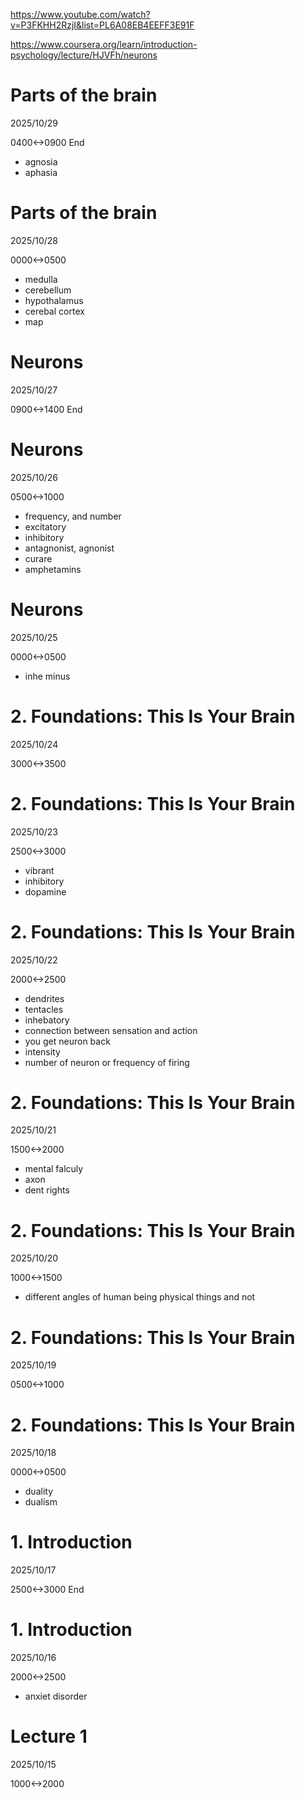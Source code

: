 https://www.youtube.com/watch?v=P3FKHH2RzjI&list=PL6A08EB4EEFF3E91F

https://www.coursera.org/learn/introduction-psychology/lecture/HJVFh/neurons

# Parts of the brain
2025/10/29

0400<->0900 End

- agnosia
- aphasia

# Parts of the brain

2025/10/28

0000<->0500

- medulla
- cerebellum
- hypothalamus
- cerebal cortex
- map

# Neurons
2025/10/27

0900<->1400 End

# Neurons
2025/10/26

0500<->1000

- frequency, and number
- excitatory
- inhibitory
- antagnonist, agnonist
- curare
- amphetamins

# Neurons
2025/10/25

0000<->0500

- inhe minus

# 2. Foundations: This Is Your Brain
2025/10/24

3000<->3500

# 2. Foundations: This Is Your Brain
2025/10/23

2500<->3000

- vibrant
- inhibitory
- dopamine

# 2. Foundations: This Is Your Brain
2025/10/22

2000<->2500

- dendrites
- tentacles
- inhebatory
- connection between sensation and action
- you get neuron back
- intensity
- number of neuron or frequency of firing

# 2. Foundations: This Is Your Brain
2025/10/21

1500<->2000

- mental falculy
- axon
- dent rights

# 2. Foundations: This Is Your Brain

2025/10/20

1000<->1500

- different angles of human being physical things and not

# 2. Foundations: This Is Your Brain
2025/10/19

0500<->1000

# 2. Foundations: This Is Your Brain

2025/10/18

0000<->0500

- duality
- dualism

# 1. Introduction
2025/10/17

2500<->3000 End

# 1. Introduction

2025/10/16

2000<->2500

- anxiet disorder

# Lecture 1

2025/10/15

1000<->2000
